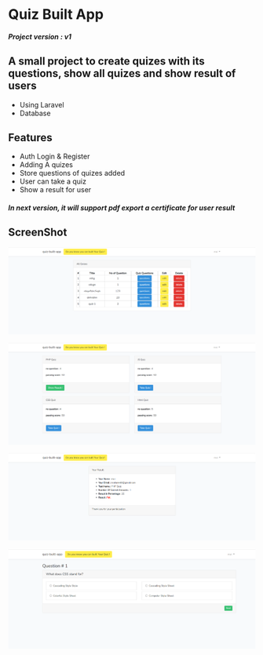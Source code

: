 # Quiz Built App 
##### Project version : v1
## A small project to create quizes with its questions, show all quizes and show result of users  

- Using Laravel
- Database

## Features

- Auth Login & Register
- Adding A quizes
- Store questions of quizes added
- User can take a quiz
- Show a result for user

##### In next version, it will support pdf export a certificate for user result

## ScreenShot
![Questions Page](/public/images/questions_page.png)

![Quiz Page](/public/images/home_page.png)

![Result Quiz Page](/public/images/show_result.png)

![Result Quiz Page](/public/images/quiz_page.png)
